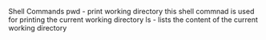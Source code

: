 Shell Commands
pwd - print working directory this shell commnad is used for printing the current working directory
ls - lists the content of the current working directory

